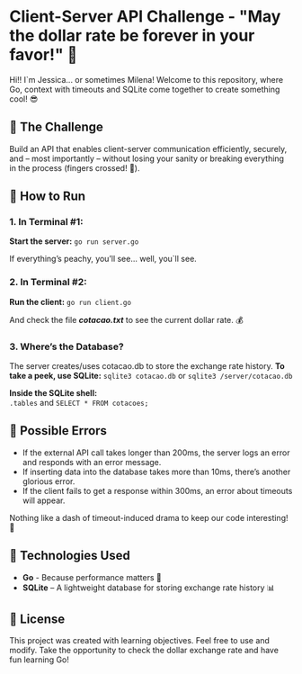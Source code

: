 # Client-Server API Challenge - "May the dollar rate be forever in your favor!" 💸

Hi!! I`m Jessica... or sometimes Milena!
Welcome to this repository, where Go, context with timeouts and SQLite come together to create something cool! 😎

## 🎯 The Challenge
Build an API that enables client-server communication efficiently, securely, and – most importantly – without losing your sanity or breaking everything in the process (fingers crossed! 🤞).

## 🔨 How to Run

 ### 1. In Terminal #1: 
 **Start the server:**
 `go run server.go`

 If everything’s peachy, you’ll see... 
 well, you`ll see.

 ### 2. In Terminal #2: 
 **Run the client:**
 `go run client.go`

 And check the file **_cotacao.txt_** to see the current dollar rate. 💰
 
 ### 3. Where’s the Database?
 The server creates/uses cotacao.db to store the exchange rate history.
 **To take a peek, use SQLite:**
 `sqlite3 cotacao.db` or `sqlite3 /server/cotacao.db`
 
 **Inside the SQLite shell:**  
 `.tables` and `SELECT * FROM cotacoes;`

## 🚨 Possible Errors
 
- If the external API call takes longer than 200ms, the server logs an error and responds with an error message.
- If inserting data into the database takes more than 10ms, there’s another glorious error.
- If the client fails to get a response within 300ms, an error about timeouts will appear.

Nothing like a dash of timeout-induced drama to keep our code interesting! 🍿

## 🚀 Technologies Used

- **Go** - Because performance matters 🚀
- **SQLite** – A lightweight database for storing exchange rate history 📊

## 📜 License
 This project was created with learning objectives. Feel free to use and modify. Take the opportunity to check the dollar exchange rate and have fun learning Go!